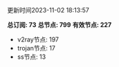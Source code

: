 更新时间2023-11-02 18:13:57

**总订阅: 73**
**总节点: 799**
**有效节点: 227**
- v2ray节点: 197
- trojan节点: 17
- ss节点: 13
